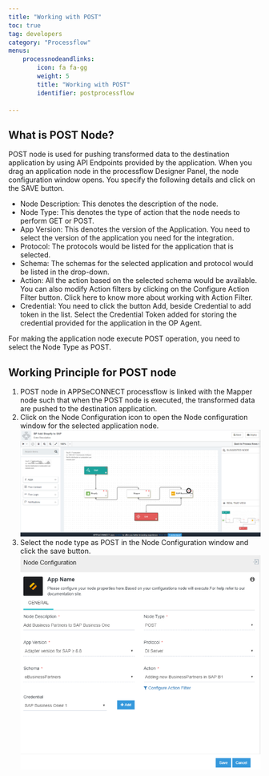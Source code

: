 ```yaml
---
title: "Working with POST"
toc: true
tag: developers
category: "Processflow"
menus: 
    processnodeandlinks:
        icon: fa fa-gg
        weight: 5
        title: "Working with POST" 
        identifier: postprocessflow 

---
```

## What is POST Node?

POST node is used for pushing transformed data to the destination application by 
using API Endpoints provided by the application. When you drag an application node 
in the processflow Designer Panel, the node configuration window opens. 
You specify the following details and click on the SAVE button.

* Node Description: This denotes the description of the node.
* Node Type: This denotes the type of action that the node needs to perform GET or POST.
* App Version: This denotes the version of the Application. You need to select the version of the application you need for the integration.
* Protocol: The protocols would be listed for the application that is selected. 
* Schema: The schemas for the selected application and protocol would be listed in the drop-down. 
* Action: All the action based on the selected schema would be available. You can also modify Action filters by clicking on the Configure Action Filter button. Click here to know more about working with Action Filter.
* Credential: You need to click the button Add, beside Credential to add token in the list. Select the Credential Token added for storing the credential provided for the application in the OP Agent.

For making the application node execute POST operation, you need to select the Node Type as POST.

## Working Principle for POST node
1. POST node in APPSeCONNECT processflow is linked with the Mapper node such that when the POST node is executed, the transformed data are pushed to the destination application.
2. Click on the Node Configuration icon to open the Node configuration window for the selected application node.
![Post Node1](../../../staticfiles/processflow/media/mapper/post-node1.png)   
3. Select the node type as POST in the Node Configuration window and click the save button.
 ![Post Node2](../../../staticfiles/processflow/media/mapper/post-node2.png)  


